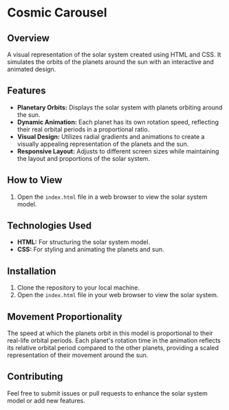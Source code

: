 # Cosmic Carousel

## Overview

A visual representation of the solar system created using HTML and CSS. It simulates the orbits of the planets around the sun with an interactive and animated design.

## Features

- **Planetary Orbits:** Displays the solar system with planets orbiting around the sun.
- **Dynamic Animation:** Each planet has its own rotation speed, reflecting their real orbital periods in a proportional ratio.
- **Visual Design:** Utilizes radial gradients and animations to create a visually appealing representation of the planets and the sun.
- **Responsive Layout:** Adjusts to different screen sizes while maintaining the layout and proportions of the solar system.

## How to View

1. Open the `index.html` file in a web browser to view the solar system model.

## Technologies Used

- **HTML:** For structuring the solar system model.
- **CSS:** For styling and animating the planets and sun.

## Installation

1. Clone the repository to your local machine.
2. Open the `index.html` file in your web browser to view the solar system.

## Movement Proportionality

The speed at which the planets orbit in this model is proportional to their real-life orbital periods. Each planet's rotation time in the animation reflects its relative orbital period compared to the other planets, providing a scaled representation of their movement around the sun.

## Contributing

Feel free to submit issues or pull requests to enhance the solar system model or add new features.

